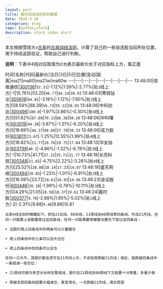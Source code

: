 ```yaml
---
layout: post
title: 股价四线法则实时数据
date: 2020-5-10
categories: blog
tags: [python,stock]
description: stock index alert
---
```



本文根据雪球大v[古泉](https://xueqiu.com/u/7148646888)的[古泉四线法则](https://xueqiu.com/7148646888/130498192)，计算了自己的一些自选股当前所处位置，用于持续追踪验证，帮助自己进行判断。

**说明**：下表中4线对应取值为`红色`表示最新价处于对应指标上方，属正面

时间|名称|代码|最新价|当日|3日|5日|位置|变动|距离|ma21|ma60|ma21w|ma60w
---|---|---|---|---|---|---|---|---
13:48:00|信维通信|[300136](https://xueqiu.com/S/SZ300136)|`52.31`|-1.12%|1.59%|-2.77%|处`3`线上方|-1|15.76%|53.20|`46.77`|`44.14`|`38.93`
13:48:03|寒锐钴业|[300618](https://xueqiu.com/S/SZ300618)|`64.01`|-3.19%|-1.12%|-7.60%|处`3`线上方|0|8.59%|66.39|`56.73`|`55.12`|`58.93`
13:48:06|中科创达|[300496](https://xueqiu.com/S/SZ300496)|`100.0`|-1.97%|3.86%|-0.30%|处`4`线上方|0|51.62%|`87.69`|`70.13`|`66.36`|`50.20`
13:48:06|中科曙光|[603019](https://xueqiu.com/S/SH603019)|`44.38`|-3.67%|-1.31%|-6.20%|处`4`线上方|0|18.69%|`44.37`|`40.09`|`37.70`|`30.33`
13:48:06|诺力股份|[603611](https://xueqiu.com/S/SH603611)|`23.67`|-1.25%|12.55%|1.99%|处`4`线上方|0|18.82%|`21.77`|`20.76`|`19.75`|`17.84`
13:48:13|华友钴业|[603799](https://xueqiu.com/S/SH603799)|`40.1`|-4.86%|-1.32%|-6.78%|处`3`线上方|-1|10.73%|41.71|`37.15`|`35.71`|`31.77`
13:48:18|长亮科技|[300348](https://xueqiu.com/S/SZ300348)|`21.65`|-4.75%|2.22%|-3.28%|处`4`线上方|0|25.52%|`20.88`|`18.14`|`17.33`|`14.07`
13:48:18|盛天网络|[300494](https://xueqiu.com/S/SZ300494)|`20.85`|-1.23%|-1.01%|-6.91%|处`3`线上方|0|16.59%|23.72|`18.61`|`16.93`|`14.56`
13:48:23|金证股份|[600446](https://xueqiu.com/S/SH600446)|`20.18`|-1.99%|-0.79%|-10.11%|处`3`线上方|0|4.29%|21.05|`18.58`|`18.37`|`19.61`
13:48:24|赢时胜|[300377](https://xueqiu.com/S/SZ300377)|`9.76`|-2.89%|1.95%|-5.02%|处`1`线上方|-2|-2.31%|9.88|`9.48`|9.89|10.81

```
古泉4线法则的精髓如下。抓住21日线、60日线、21周线及60周线等四条线，外加21月线，任何一只股票上涨都要穿过这四条线，任何一只股票要想爆雷也要先下穿过这四条线：

+ 当股价爬上四条线中的两条可以少量建仓

+ 爬上四条线中的三条可以加大仓位

+ 爬上四条线中的四条可以全仓

任何一只大牛，其股价都会坚守在21月线上方，不会轻易跌破21月线；相反，每跌破四条线中一条就减一些仓位：

+ 21周线可做为多空分水岭及警戒线，股价在21周线及60周线下方就要十分慎重，多看少做

+ 跌破全部四条线就要大幅减仓，甚至清仓，一旦跌破21月线，清仓观望
```